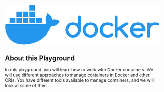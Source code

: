 ![Opentofu Logo](../../assets/logos/docker.png)

## About this Playground

In this playground, you will learn how to work with Docker containers. We will use different approaches to manage containers in Docker and other CRIs. You have different tools available to manage containers, and we will look at some of them.